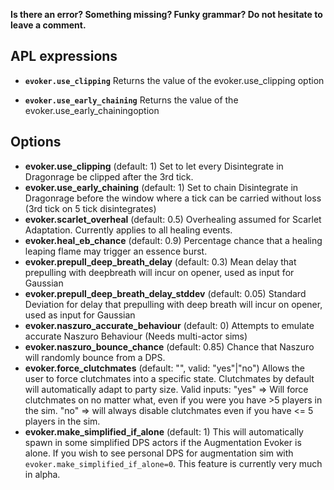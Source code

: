 **Is there an error? Something missing? Funky grammar? Do not hesitate to leave a comment.**

## APL expressions

* **`evoker.use_clipping`** Returns the value of the evoker.use_clipping option

* **`evoker.use_early_chaining`** Returns the value of the evoker.use_early_chainingoption

## Options
* **evoker.use_clipping** (default: 1) Set to let every Disintegrate in Dragonrage be clipped after the 3rd tick.
* **evoker.use_early_chaining** (default: 1) Set to chain Disintegrate in Dragonrage before the window where a tick can be carried without loss (3rd tick on 5 tick disintegrates)
* **evoker.scarlet_overheal** (default: 0.5) Overhealing assumed for Scarlet Adaptation. Currently applies to all healing events.
* **evoker.heal_eb_chance** (default: 0.9) Percentage chance that a healing leaping flame may trigger an essence burst.
* **evoker.prepull_deep_breath_delay** (default: 0.3) Mean delay that prepulling with deepbreath will incur on opener, used as input for Gaussian
* **evoker.prepull_deep_breath_delay_stddev** (default: 0.05) Standard Deviation for delay that prepulling with deep breath will incur on opener, used as input for Gaussian
* **evoker.naszuro_accurate_behaviour** (default: 0) Attempts to emulate accurate Naszuro Behaviour (Needs multi-actor sims)
* **evoker.naszuro_bounce_chance** (default: 0.85) Chance that Naszuro will randomly bounce from a DPS.
* **evoker.force_clutchmates** (default: "", valid: "yes"|"no") Allows the user to force clutchmates into a specific state. Clutchmates by default will automatically adapt to party size. Valid inputs: "yes" => Will force clutchmates on no matter what, even if you were you have >5 players in the sim. "no" => will always disable clutchmates even if you have <= 5 players in the sim.
* **evoker.make_simplified_if_alone** (default: 1) This will automatically spawn in some simplified DPS actors if the Augmentation Evoker is alone. If you wish to see personal DPS for augmentation sim with `evoker.make_simplified_if_alone=0`. This feature is currently very much in alpha.
